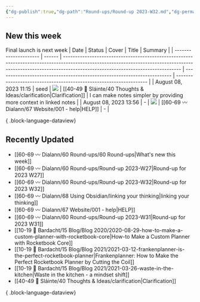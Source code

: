 ```yaml
---
{"dg-publish":true,"dg-path":"Round-ups/Round-up 2023-W32.md","dg-permalink":"2023-W32-roundup","permalink":"/2023-W32-roundup/","title":"Round-up for 2023 W32","contentClasses":"cards cards-1-1","noteIcon":"","created":"2023-08-13T09:35:43","updated":"2023-08-13T09:37:05.576-04:00"}
---
```



## New this week
Final launch is next week
| Date                  | Status | Cover                                                                                                                                                                                                         | Title                                                                    | Summary                                                            |
| --------------------- | ------ | ------------------------------------------------------------------------------------------------------------------------------------------------------------------------------------------------------------- | ------------------------------------------------------------------------ | ------------------------------------------------------------------ |
| August 08, 2023 11:15 | seed   | ![](https://images.unsplash.com/photo-1586892477901-f70e288a7318?crop=entropy&cs=tinysrgb&fit=max&fm=jpg&ixid=M3wzNjAwOTd8MHwxfHNlYXJjaHw3NXx8bm90ZXN8ZW58MHwwfHx8MTY5MTUwNzg3Nnww&ixlib=rb-4.0.3&q=80&w=400) | [[40-49 🔅 Sláinte/40 Thoughts & Ideas/clarification\|Clarification]] | I can make notes simpler by providing more context in linked notes |
| August 08, 2023 13:56 | \-     | ![](https://images.unsplash.com/photo-1628720585362-a6d53a2e33d0?crop=entropy&cs=tinysrgb&fit=max&fm=jpg&ixid=M3wzNjAwOTd8MHwxfHNlYXJjaHw2MHx8aGVscHxlbnwwfDB8fHwxNjkxODUzNzUyfDA&ixlib=rb-4.0.3&q=80&w=400)  | [[60-69 〰️ Dialann/67 Website/001 - help\|HELP]]                      | \-                                                                 |

{ .block-language-dataview}

## Recently Updated
- [[60-69 〰️ Dialann/60 Round-ups/60 Round-ups\|What's new this week]]
- [[60-69 〰️ Dialann/60 Round-ups/Round-up 2023-W27\|Round-up for 2023 W27]]
- [[60-69 〰️ Dialann/60 Round-ups/Round-up 2023-W32\|Round-up for 2023 W32]]
- [[60-69 〰️ Dialann/68 Using Obsidian/linking your thinking\|linking your thinking]]
- [[60-69 〰️ Dialann/67 Website/001 - help\|HELP]]
- [[60-69 〰️ Dialann/60 Round-ups/Round-up 2023-W31\|Round-up for 2023 W31]]
- [[10-19 💢 Bardacht/15 Blog/Blog 2020/2020-08-29-how-to-make-a-custom-planner-with-rocketbook-core\|How-to Make a Custom Planner with Rocketbook Core]]
- [[10-19 💢 Bardacht/15 Blog/Blog 2021/2021-03-12-frankenplanner-is-the-perfect-rocketbook-planner\|Frankenplanner: How to Make the Perfect Rocketbook Planner by Cutting the Coil]]
- [[10-19 💢 Bardacht/15 Blog/Blog 2021/2021-03-26-waste-in-the-kitchen\|Waste in the kitchen - a mindset shift]]
- [[40-49 🔅 Sláinte/40 Thoughts & Ideas/clarification\|Clarification]]

{ .block-language-dataview}


